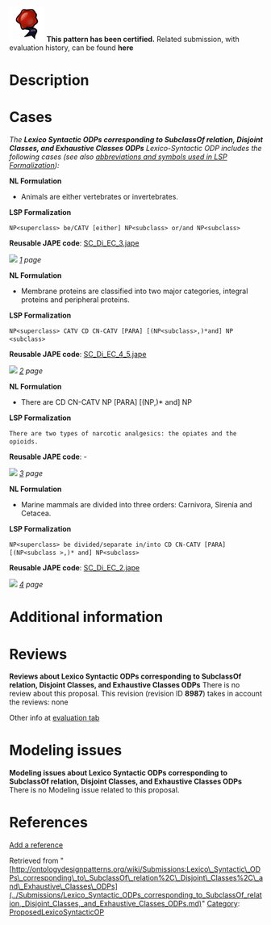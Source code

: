 [![](../images/thumb/b/b5/Certified.png/70px-Certified.png)](../Image/Certified.png.md "Certified.png") __This pattern has been certified.__
Related submission, with evaluation history, can be found __here__





#  Description


  




#  Cases


_The __Lexico Syntactic ODPs corresponding to SubclassOf relation, Disjoint Classes, and Exhaustive Classes ODPs__ Lexico-Syntactic ODP includes the following cases (see also [abbreviations and symbols used in LSP Formalization](../Community/LSPSymbols.md "Community:LSPSymbols")):_


  






__NL Formulation__



* Animals are either vertebrates or invertebrates.


__LSP Formalization__




```
NP<superclass> be/CATV [either] NP<subclass> or/and NP<subclass>

```

__Reusable JAPE code__: [SC\_Di\_EC\_3.jape](../images/c/c3/SC_Di_EC_3.jape "SC Di EC 3.jape")





[![](../../../../images/thumb/8/87/ArrowRight.gif/11px-ArrowRight.gif)](../Image/ArrowRight.gif.md "ArrowRight.gif") _[1](../Submissions/Lexico_Syntactic_ODPs_corresponding_to_SubclassOf_relation,_Disjoint_Classes,_and_Exhaustive_Classes_ODPs/1.md "Submissions:Lexico Syntactic ODPs corresponding to SubclassOf relation, Disjoint Classes, and Exhaustive Classes ODPs/1") page_





__NL Formulation__



* Membrane proteins are classified into two major categories, integral proteins and peripheral proteins.


__LSP Formalization__




```
NP<superclass> CATV CD CN-CATV [PARA] [(NP<subclass>,)*and] NP <subclass>

```

__Reusable JAPE code__: [SC\_Di\_EC\_4\_5.jape](../images/2/2e/SC_Di_EC_4_5.jape "SC Di EC 4 5.jape")





[![](../../../../images/thumb/8/87/ArrowRight.gif/11px-ArrowRight.gif)](../Image/ArrowRight.gif.md "ArrowRight.gif") _[2](../Submissions/Lexico_Syntactic_ODPs_corresponding_to_SubclassOf_relation,_Disjoint_Classes,_and_Exhaustive_Classes_ODPs/2.md "Submissions:Lexico Syntactic ODPs corresponding to SubclassOf relation, Disjoint Classes, and Exhaustive Classes ODPs/2") page_





__NL Formulation__



* There are CD CN-CATV NP<superclass> [PARA] [(NP<subclass>,)\* and] NP<subclass>


__LSP Formalization__




```
There are two types of narcotic analgesics: the opiates and the opioids.

```

__Reusable JAPE code__: -





[![](../../../../images/thumb/8/87/ArrowRight.gif/11px-ArrowRight.gif)](../Image/ArrowRight.gif.md "ArrowRight.gif") _[3](../Submissions/Lexico_Syntactic_ODPs_corresponding_to_SubclassOf_relation,_Disjoint_Classes,_and_Exhaustive_Classes_ODPs/3.md "Submissions:Lexico Syntactic ODPs corresponding to SubclassOf relation, Disjoint Classes, and Exhaustive Classes ODPs/3") page_





__NL Formulation__



* Marine mammals are divided into three orders: Carnivora, Sirenia and Cetacea.


__LSP Formalization__




```
NP<superclass> be divided/separate in/into CD CN-CATV [PARA] [(NP<subclass >,)* and] NP<subclass>

```

__Reusable JAPE code__: [SC\_Di\_EC\_2.jape](../images/e/ec/SC_Di_EC_2.jape "SC Di EC 2.jape")





[![](../../../../images/thumb/8/87/ArrowRight.gif/11px-ArrowRight.gif)](../Image/ArrowRight.gif.md "ArrowRight.gif") _[4](../Submissions/Lexico_Syntactic_ODPs_corresponding_to_SubclassOf_relation,_Disjoint_Classes,_and_Exhaustive_Classes_ODPs/4.md "Submissions:Lexico Syntactic ODPs corresponding to SubclassOf relation, Disjoint Classes, and Exhaustive Classes ODPs/4") page_



#  Additional information


#  Reviews



__Reviews about Lexico Syntactic ODPs corresponding to SubclassOf relation, Disjoint Classes, and Exhaustive Classes ODPs__
There is no review about this proposal.
This revision (revision ID __8987__) takes in account the reviews: none


Other info at [evaluation tab](http://ontologydesignpatterns.org/wiki/index.php?title=Submissions:Lexico_Syntactic_ODPs_corresponding_to_SubclassOf_relation%2C_Disjoint_Classes%2C_and_Exhaustive_Classes_ODPs&action=evaluation "http://ontologydesignpatterns.org/wiki/index.php?title=Submissions:Lexico_Syntactic_ODPs_corresponding_to_SubclassOf_relation%2C_Disjoint_Classes%2C_and_Exhaustive_Classes_ODPs&action=evaluation")




  




#  Modeling issues



__Modeling issues about Lexico Syntactic ODPs corresponding to SubclassOf relation, Disjoint Classes, and Exhaustive Classes ODPs__
There is no Modeling issue related to this proposal.




  




#  References


[Add a reference](index.php@title=Odp%253AAdd_reference&subject=Submissions%253ALexico+Syntactic+ODPs+corresponding+to+SubclassOf+relation,+Disjoint+Classes,+and+Exhaustive+Classes+ODPs.html "http://ontologydesignpatterns.org/wiki/index.php?title=Odp:Add_reference&subject=Submissions%3ALexico+Syntactic+ODPs+corresponding+to+SubclassOf+relation%2C+Disjoint+Classes%2C+and+Exhaustive+Classes+ODPs")


  






Retrieved from "[http://ontologydesignpatterns.org/wiki/Submissions:Lexico\_Syntactic\_ODPs\_corresponding\_to\_SubclassOf\_relation%2C\_Disjoint\_Classes%2C\_and\_Exhaustive\_Classes\_ODPs](../Submissions/Lexico_Syntactic_ODPs_corresponding_to_SubclassOf_relation,_Disjoint_Classes,_and_Exhaustive_Classes_ODPs.md)"
 [Category](http://ontologydesignpatterns.org/wiki/Special:Categories "Special:Categories"): [ProposedLexicoSyntacticOP](../Category/ProposedLexicoSyntacticOP.md "Category:ProposedLexicoSyntacticOP")